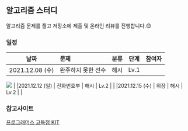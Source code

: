 ## 알고리즘 스터디 


알고리즘 문제를 풀고 저장소에 제출 및 온라인 리뷰를 진행합니다.😊



### 일정

| 날짜 | 문제 | 분류 | 단계 | 참여자 |
|---|:---|---|---|---|
|2021.12.08 (수) | 완주하지 못한 선수 | 해시 | Lv.1 |<a href = "https://github.com/Tanu-N-Prabhu/Python/graphs/contributors">
  <img src = "https://contrib.rocks/image?repo = GitHub_username/ArchivvonJang"/>
</a> |
|2021.12.12 (일) | 전화번호부 | 해시 | Lv.2 | |
|2021.12.15 (수) | 위장 | 해시 | Lv.2 | |




### 참고사이트 
[프로그래머스 고득점 KIT](https://programmers.co.kr/learn/challenges)







